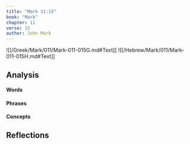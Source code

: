 ```yaml
---
title: "Mark 11:15"
book: "Mark"
chapter: 11
verse: 15
author: John Mark
---
```

![[/Greek/Mark/011/Mark-011-015G.md#Text]]
![[/Hebrew/Mark/011/Mark-011-015H.md#Text]]

## Analysis

#### Words

#### Phrases

#### Concepts

## Reflections
